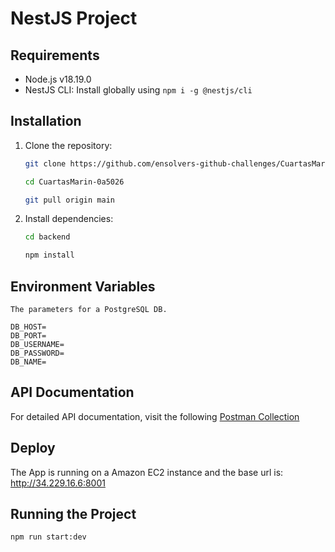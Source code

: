 # NestJS Project

## Requirements

- Node.js v18.19.0
- NestJS CLI: Install globally using `npm i -g @nestjs/cli`

## Installation

1. Clone the repository:
   
   ```bash
   git clone https://github.com/ensolvers-github-challenges/CuartasMarin-0a5026.git
   
   cd CuartasMarin-0a5026
   
   git pull origin main

2. Install dependencies:

   ```bash
   cd backend
   
   npm install

## Environment Variables

    The parameters for a PostgreSQL DB.

    DB_HOST=  
    DB_PORT=  
    DB_USERNAME=  
    DB_PASSWORD=  
    DB_NAME=

## API Documentation

For detailed API documentation, visit the following [Postman Collection](https://www.postman.com/orbital-module-geoscientist-50527574/workspace/notes-app/collection/15967321-10354404-754d-43c8-ae07-ed4d84bda86e?action=share&creator=15967321)

## Deploy

The App is running on a Amazon EC2 instance and the base url is: http://34.229.16.6:8001

## Running the Project

   ```bash
   npm run start:dev
